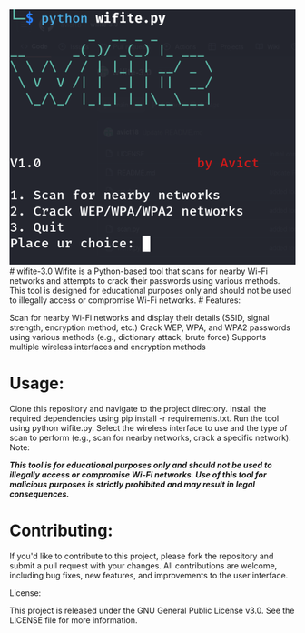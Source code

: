<img src="https://github.com/avict18/wifite-3.0/blob/main/Screenshot%20from%202024-06-14%2015-31-54.png" alt="wifite-3.0" style="justify-content: center;">
# wifite-3.0
Wifite is a Python-based tool that scans for nearby Wi-Fi networks and attempts to crack their passwords using various methods. This tool is designed for educational purposes only and should not be used to illegally access or compromise Wi-Fi networks.
# Features:

Scan for nearby Wi-Fi networks and display their details (SSID, signal strength, encryption method, etc.)
Crack WEP, WPA, and WPA2 passwords using various methods (e.g., dictionary attack, brute force)
Supports multiple wireless interfaces and encryption methods

# Usage:

Clone this repository and navigate to the project directory.
Install the required dependencies using pip install -r requirements.txt.
Run the tool using python wifite.py.
Select the wireless interface to use and the type of scan to perform (e.g., scan for nearby networks, crack a specific network).
Note:

<em><b>This tool is for educational purposes only and should not be used to illegally access or compromise Wi-Fi networks. Use of this tool for malicious purposes is strictly prohibited and may result in legal consequences.</b></em>

# Contributing:

If you'd like to contribute to this project, please fork the repository and submit a pull request with your changes. All contributions are welcome, including bug fixes, new features, and improvements to the user interface.

License:

This project is released under the GNU General Public License v3.0. See the LICENSE file for more information.
